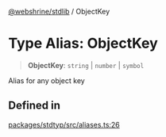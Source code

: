 [@webshrine/stdlib](../globals.md) / ObjectKey

# Type Alias: ObjectKey

> **ObjectKey**: `string` \| `number` \| `symbol`

Alias for any object key

## Defined in

[packages/stdtyp/src/aliases.ts:26](https://github.com/webshrine/webshrine/blob/0e16c5948921e0c95cce645760c4a8b0855b196b/packages/stdtyp/src/aliases.ts#L26)
